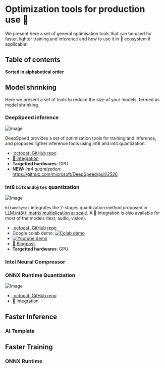 # Optimization tools for production use 🤗

We present here a set of general optimisation tools that can be used for faster, lighter training and inference and how to use it in 🤗 ecosystem if applicable!

## Table of contents

**Sorted in alphabetical order**

## Model shrinking

Here we present a set of tools to reduce the size of your models, termed as model shrinking.

### DeepSpeed inference

![image](https://github.com/microsoft/DeepSpeed/blob/master/docs/assets/images/deepspeed-logo-uppercase-white.svg)

DeepSpeed provides a set of optimization tools for training and inference, and proposes ligther inference tools using int8 and int4 quantization. 

- [:octocat: GitHub repo](https://github.com/microsoft/DeepSpeed)
- [🤗 integration](https://huggingface.co/docs/transformers/main_classes/deepspeed#deepspeed-integration)
- **Targetted hardwares**: GPU
- **NEW:** *int4 quantization*: https://github.com/microsoft/DeepSpeed/pull/2526 

### int8 `bitsandbytes` quantization

![image](https://huggingface.co/blog/assets/96_hf_bitsandbytes_integration/Thumbnail_blue.png)

`bitandbytes` integrates the 2-stages quantization method proposed in [LLM.int8(): matrix multiplication at scale](https://arxiv.org/abs/2208.07339). A 🤗 integration is also available for most of the models (text, audio, vision).

- [:octocat: GitHub repo](https://github.com/TimDettmers/bitsandbytes)
- Google colab demo: [![Colab demo](https://colab.research.google.com/assets/colab-badge.svg)](https://colab.research.google.com/drive/1qOjXfQIAULfKvZqwCen8-MoWKGdSatZ4#scrollTo=W8tQtyjp75O_)
- [![Youtube demo]("./assets/logos/youtube-music.png")](https://www.youtube.com/watch?v=lI3bZzsQcjs)
- [:closed_book: Blogpost](https://huggingface.co/blog/hf-bitsandbytes-integration)
- **Targetted hardwares**: GPU

### Intel Neural Compressor

### ONNX Runtime Quantization

![image](https://github.com/microsoft/onnxruntime/blob/main/docs/images/ONNX_Runtime_logo_dark.png)

- [:octocat: GitHub repo](https://github.com/microsoft/onnxruntime)
- [🤗 integration](https://huggingface.co/docs/optimum/onnxruntime/overview)

## Faster Inference 

### AI Template

## Faster Training

### ONNX Runtime